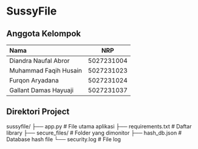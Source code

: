 # SussyFile

## Anggota Kelompok
| Nama | NRP |
| :--- | :---: |
| Diandra Naufal Abror | 5027231004 |
| Muhammad Faqih Husain | 5027231023 |
| Furqon Aryadana | 5027231024 |
| Gallant Damas Hayuaji | 5027231037 |

## Direktori Project
sussyfile/
├── app.py                 # File utama aplikasi
├── requirements.txt       # Daftar library
├── secure_files/          # Folder yang dimonitor
├── hash_db.json           # Database hash file
└── security.log           # File log
